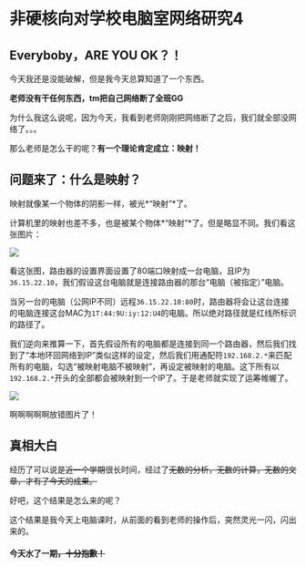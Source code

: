 # 非硬核向对学校电脑室网络研究4

## Everyboby，ARE YOU OK？！

今天我还是没能破解，但是我今天总算知道了一个东西。

**老师没有干任何东西，tm把自己网络断了全班GG**

为什么我这么说呢，因为今天，我看到老师刚刚把网络断了之后，我们就全部没网络了。。。

那么老师是怎么干的呢？**有一个理论肯定成立：映射！**

## 问题来了：什么是映射？

映射就像某一个物体的阴影一样，被光*“映射”*了。

计算机里的映射也差不多，也是被某个物体*“映射”*了。但是略显不同。我们看这张图片：

![](https://down.zhangqirun.cn/sctop.github.io/20171222/ys.png)

看这张图，路由器的设置界面设置了80端口映射成一台电脑，且IP为`36.15.22.10`，我们假设这台电脑就是连接路由器的那台“电脑（被指定）”电脑。

当另一台的电脑（公网IP不同）远程`36.15.22.10:80`时，路由器将会让这台连接的电脑连接这台MAC为`1T:44:9U:iy:12:U4`的电脑。所以绝对路径就是红线所标识的路径了。

我们逆向来推算一下，首先假设所有的电脑都是连接到同一个路由器，然后我们找到了“本地环回网络到IP”类似这样的设定，然后我们用通配符`192.168.2.*`来匹配所有的电脑，勾选“被映射电脑不被映射”，再设定被映射的电脑。这下所有以`192.168.2.*`开头的全部都会被映射到一个IP了。于是老师就实现了运筹帷幄了。

![](https://down.zhangqirun.cn/sctop.github.io/20171222/8848.png)

啊啊啊啊啊放错图片了！

## 真相大白

经历了可以说是~~近一个学期~~很长时间，经过了~~无数的分析，无数的计算，无数的文章，才有了今天的成果。~~

好吧，这个结果是怎么来的呢？

这个结果是我今天上电脑课时，从前面的看到老师的操作后，突然灵光一闪，闪出来的。

#### 今天水了一期~~，十分抱歉！~~